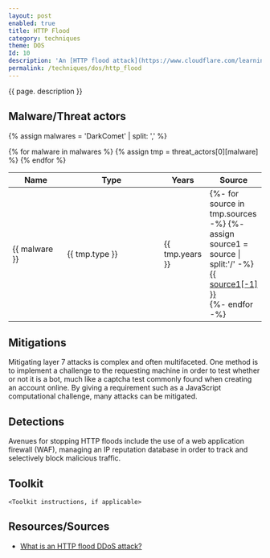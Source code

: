 ```yaml
---
layout: post
enabled: true
title: HTTP Flood
category: techniques
theme: DOS
Id: 10
description: 'An [HTTP flood attack](https://www.cloudflare.com/learning/ddos/http-flood-ddos-attack/) is a type of volumetric distributed denial-of-service (DDoS) attack designed to overwhelm a targeted server with HTTP requests. Once the target has been saturated with requests and is unable to respond to normal traffic, denial-of-service will occur for additional requests from actual users.'
permalink: /techniques/dos/http_flood
---
```

{{ page. description }}



## Malware/Threat actors

{% assign malwares = 'DarkComet' | split: ',' %}

<div class="threat-actor-table">
<table>
    <colgroup>
        <col width="30%" />
        <col width="70%" />
    </colgroup>
    <thead>
        <tr class="header">
            <th>Name</th>
            <th>Type</th>
            <th>Years</th>
            <th>Source</th>
        </tr>
    </thead>
    <tbody>
        {% for malware in malwares %}
        <tr>
        {% assign tmp = threat_actors[0][malware] %}
            <td markdown="span">{{ malware }}</td>
            <td markdown="span">{{ tmp.type }}</td>
            <td markdown="span">{{ tmp.years }}</td>
            <td markdown="span">
                {%- for source in tmp.sources -%}
                    {%- assign source1 = source | split:'/' -%}
                    <a href="{{ source }}">{{ source1[-1] }}</a><br>
                {%- endfor -%}
            </td>
        </tr>
        {% endfor %}
    </tbody>
</table>
</div>

## Mitigations

Mitigating layer 7 attacks is complex and often multifaceted. One method is to implement a challenge to the requesting machine in order to test whether or not it is a bot, much like a captcha test commonly found when creating an account online. By giving a requirement such as a JavaScript computational challenge, many attacks can be mitigated.

## Detections

Avenues for stopping HTTP floods include the use of a web application firewall (WAF), managing an IP reputation database in order to track and selectively block malicious traffic.

## Toolkit

`<Toolkit instructions, if applicable>`

## Resources/Sources

* [What is an HTTP flood DDoS attack?](https://www.cloudflare.com/learning/ddos/http-flood-ddos-attack/)

